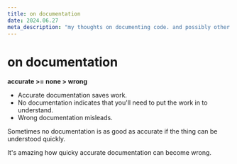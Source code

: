 ```yaml
---
title: on documentation
date: 2024.06.27
meta_description: "my thoughts on documenting code. and possibly other things."
---
```


# on documentation

**accurate >= none > wrong**

- Accurate documentation saves work.
- No documentation indicates that you'll need to put the work in to understand. 
- Wrong documentation misleads.

Sometimes no documentation is as good as accurate if the thing can be understood quickly. 

It's amazing how quicky accurate documentation can become wrong.
